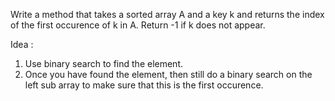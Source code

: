 Write a method that takes a sorted array A and a key k and returns the index of the first occurence of k in A. Return -1 if k does not appear. 

Idea : 
 1) Use binary search to find the element. 
2) Once you have found the element, then still do a binary search on the left sub array to make sure that this is the first occurence. 

